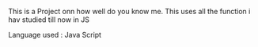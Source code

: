 This is a Project onn how well do you know me.
This uses all the function i hav studied till now in JS

Language used :
Java Script
